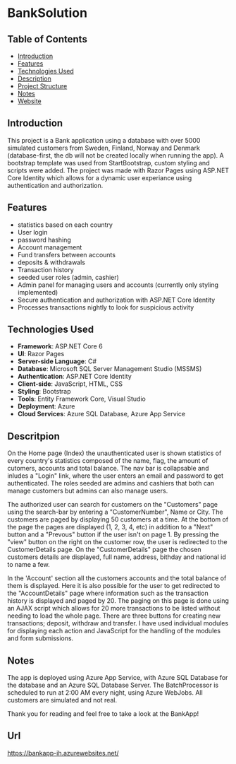 # BankSolution

## Table of Contents
- [Introduction](#introduction)
- [Features](#features)
- [Technologies Used](#technologies-used)
- [Description](#description)
- [Project Structure](#project-structure)
- [Notes](#notes)
- [Website](#url)

## Introduction
This project is a Bank application using a database with over 5000 simulated customers from Sweden, Finland, Norway and Denmark (database-first, the db will not be created locally when running the app). A bootstrap template was used from StartBootstrap, custom styling and scripts were added. The project was made with Razor Pages using ASP.NET Core Identity which allows for a dynamic user experiance using authentication and authorization.

## Features
- statistics based on each country
- User login
- password hashing
- Account management
- Fund transfers between accounts
- deposits & withdrawals
- Transaction history
- seeded user roles (admin, cashier)
- Admin panel for managing users and accounts (currently only styling implemented)
- Secure authentication and authorization with ASP.NET Core Identity
- Processes transactions nightly to look for suspicious activity

## Technologies Used
- **Framework**: ASP.NET Core 6
- **UI**: Razor Pages
- **Server-side Language**: C#
- **Database**: Microsoft SQL Server Management Studio (MSSMS)
- **Authentication**: ASP.NET Core Identity
- **Client-side**: JavaScript, HTML, CSS
- **Styling**: Bootstrap
- **Tools**: Entity Framework Core, Visual Studio
- **Deployment**: Azure
- **Cloud Services**: Azure SQL Database, Azure App Service


## Descritpion
On the Home page (Index) the unauthenticated user is shown statistics of every country's statistics composed of the name, flag, the amount of cutomers, accounts and total balance. The nav bar is collapsable and inludes a "Login" link, where the user enters an email and password to get authenticated. The roles seeded are admins and cashiers that both can manage customers but admins can also manage users.

The authorized user can search for customers on the "Customers" page using the search-bar by entering a "CustomerNumber", Name or City. The customers are paged by displaying 50 customers at a time. At the bottom of the page the pages are displayed (1, 2, 3, 4, etc) in addition to a "Next" button and a "Prevous" button if the user isn't on page 1. By pressing the "view" button on the right on the customer row, the user is redirected to the CustomerDetails page. On the "CustomerDetails" page the chosen customers details are displayed, full name, address, bithday and national id to name a few. 

In the 'Account' section all the customers accounts and the total balance of them is displayed. Here it is also possible for the user to get redirected to the "AccountDetails" page where information such as the transaction history is displayed and paged by 20. The paging on this page is done using an AJAX script which allows for 20 more transactions to be listed without needing to load the whole page. There are three buttons for creating new transactions; deposit, withdraw and transfer. I have used individual modules for displaying each action and JavaScript for the handling of the modules and form submissions.

## Notes
The app is deployed using Azure App Service, with Azure SQL Database for the database and an Azure SQL Database Server. The BatchProcessor is scheduled to run at 2:00 AM every night, using Azure WebJobs. All customers are simulated and not real.

Thank you for reading and feel free to take a look at the BankApp!

## Url
https://bankapp-ih.azurewebsites.net/
